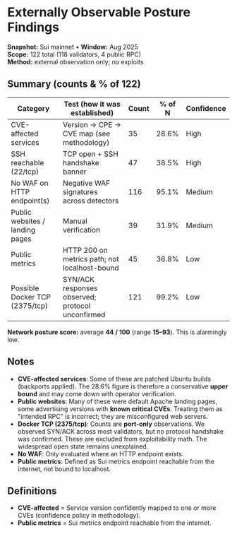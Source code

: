 # Externally Observable Posture Findings

**Snapshot:** Sui mainnet • **Window:** Aug 2025  
**Scope:** 122 total (118 validators, 4 public RPC)  
**Method:** external observation only; no exploits

## Summary (counts & % of 122)

| Category | Test (how it was established) | Count | % of N | Confidence |
| --- | --- | --- | --- | --- |
| CVE-affected services | Version → CPE → CVE map (see methodology) | 35 | 28.6% | High |
| SSH reachable (22/tcp) | TCP open + SSH handshake banner | 47 | 38.5% | High |
| No WAF on HTTP endpoint(s) | Negative WAF signatures across detectors | 116 | 95.1% | Medium |
| Public websites / landing pages | Manual verification | 39 | 31.9% | Medium |
| Public metrics | HTTP 200 on metrics path; not localhost-bound | 45 | 36.8% | Low |
| Possible Docker TCP (2375/tcp) | SYN/ACK responses observed; protocol unconfirmed | 121 | 99.2% | Low |

**Network posture score:** average **44 / 100** (range **15–93**). This is alarmingly low.

## Notes

- **CVE-affected services**: Some of these are patched Ubuntu builds (backports applied). The 28.6% figure is therefore a conservative **upper bound** and may come down with operator verification.  
- **Public websites**: Many of these were default Apache landing pages, some advertising versions with **known critical CVEs**. Treating them as "intended RPC" is incorrect; they are misconfigured web servers.  
- **Docker TCP (2375/tcp)**: Counts are **port-only** observations. We observed SYN/ACK across most validators, but no protocol handshake was confirmed. These are excluded from exploitability math. The widespread open state remains unexplained.  
- **No WAF**: Only evaluated where an HTTP endpoint exists.  
- **Public metrics**: Defined as Sui metrics endpoint reachable from the internet, not bound to localhost.  

## Definitions

- **CVE-affected** = Service version confidently mapped to one or more CVEs (confidence policy in methodology).  
- **Public metrics** = Sui metrics endpoint reachable from the internet.  

